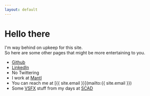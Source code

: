 ```yaml
---
layout: default
---
```

# Hello there

I'm way behind on upkeep for this site.  
So here are some other pages that might be more entertaining to you.

- [Github](https://github.com/mastermatt)
- [LinkedIn](https://www.linkedin.com/in/mattrw)
- No Twittering
- I work at [Mantl](https://www.mantl.com/)
- You can reach me at [{{ site.email }}](mailto:{{ site.email }})
- Some [VSFX](https://vimeo.com/727062989) stuff from my days at [SCAD](http://www.scad.edu/academics/programs/visual-effects)
